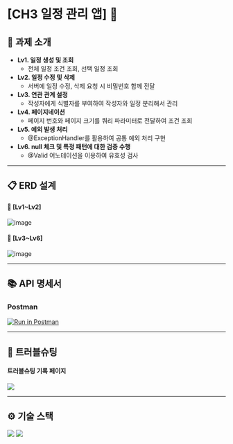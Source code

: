 # [CH3 일정 관리 앱] 📝

## 📖 과제 소개
- **Lv1. 일정 생성 및 조회**
  - 전체 일정 조건 조회, 선택 일정 조회
- **Lv2. 일정 수정 및 삭제**
  - 서버에 일정 수정, 삭제 요청 시 비밀번호 함께 전달
- **Lv3. 연관 관계 설정**
  - 작성자에게 식별자를 부여하여 작성자와 일정 분리해서 관리
- **Lv4. 페이지네이션**
  - 페이지 번호와 페이지 크기를 쿼리 파라미터로 전달하여 조건 조회
- **Lv5. 예외 발생 처리**
  - @ExceptionHandler를 활용하여 공통 예외 처리 구현
- **Lv6. null 체크 및 특정 패턴에 대한 검증 수행**
  - @Valid 어노테이션을 이용하여 유효성 검사

---
## 📋 ERD 설계
#### 📁 **[Lv1~Lv2]**
![image](https://github.com/user-attachments/assets/37c00a7f-1014-490d-aecd-b9e595b90caf)

#### 📁 **[Lv3~Lv6]**
![image](https://github.com/user-attachments/assets/c02dbca7-b732-4fed-9b63-ac5d6c6e3842)

---
## 📚 API 명세서

### Postman

[![Run in Postman](https://run.pstmn.io/button.svg)](https://documenter.getpostman.com/view/35384501/2sAYX5KMwP)

---
## 🧩 트러블슈팅
#### 트러블슈팅 기록 페이지
<a href="https://velog.io/@yyrkk/TIL-CH3-TROUBLESHOOTING1" target="_blank">
<img src="https://img.shields.io/badge/일정 관리 과제 트러블슈팅-193440.svg?style=for-the-badge"/>
</a>

---
## ⚙️ 기술 스택
<img src="https://img.shields.io/badge/springboot-6DB33F?style=for-the-badge&logo=springboot&logoColor=white">
<img src="https://img.shields.io/badge/mysql-4479A1?style=for-the-badge&logo=mysql&logoColor=white"> 


